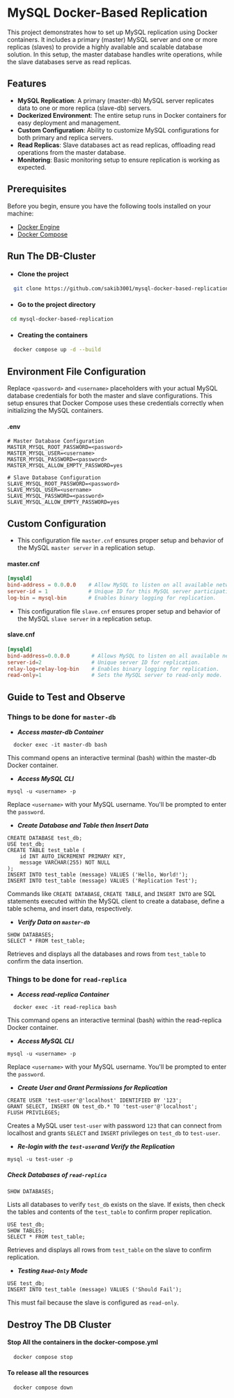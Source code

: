 # MySQL Docker-Based Replication

This project demonstrates how to set up MySQL replication using Docker containers. It includes a primary (master) MySQL server and one or more replicas (slaves) to provide a highly available and scalable database solution. In this setup, the master database handles write operations, while the slave databases serve as read replicas.

## Features

- **MySQL Replication**: A primary (master-db) MySQL server replicates data to one or more replica (slave-db) servers.
- **Dockerized Environment**: The entire setup runs in Docker containers for easy deployment and management.
- **Custom Configuration**: Ability to customize MySQL configurations for both primary and replica servers.
- **Read Replicas**: Slave databases act as read replicas, offloading read operations from the master database.
- **Monitoring**: Basic monitoring setup to ensure replication is working as expected.

## Prerequisites
Before you begin, ensure you have the following tools installed on your machine:
- [Docker Engine](https://docs.docker.com/engine/install/)
- [Docker Compose](https://docs.docker.com/compose/install/)

## Run The DB-Cluster 

- #### Clone the project

```bash
  git clone https://github.com/sakib3001/mysql-docker-based-replication.git

```

- #### Go to the project directory

```bash
 cd mysql-docker-based-replication
```

- #### Creating the containers

```bash
  docker compose up -d --build
```

## Environment File Configuration
Replace `<password>` and `<username>` placeholders with your actual MySQL database credentials for both the master and slave configurations. This setup ensures that Docker Compose uses these credentials correctly when initializing the MySQL containers.
#### .env
```env
# Master Database Configuration
MASTER_MYSQL_ROOT_PASSWORD=<password>
MASTER_MYSQL_USER=<username>
MASTER_MYSQL_PASSWORD=<password>
MASTER_MYSQL_ALLOW_EMPTY_PASSWORD=yes

# Slave Database Configuration
SLAVE_MYSQL_ROOT_PASSWORD=<password>
SLAVE_MYSQL_USER=<username>
SLAVE_MYSQL_PASSWORD=<password>
SLAVE_MYSQL_ALLOW_EMPTY_PASSWORD=yes
```


## Custom Configuration
- This configuration file `master.cnf` ensures proper setup and behavior of the MySQL `master server` in a replication setup.
#### master.cnf
``` master.cnf
[mysqld]
bind-address = 0.0.0.0    # Allow MySQL to listen on all available network interfaces.
server-id = 1             # Unique ID for this MySQL server participating in replication.
log-bin = mysql-bin       # Enables binary logging for replication.
```

- This configuration file `slave.cnf` ensures proper setup and behavior of the MySQL `slave server` in a replication setup.
#### slave.cnf
``` slave.cnf
[mysqld]
bind-address=0.0.0.0       # Allows MySQL to listen on all available network interfaces.
server-id=2                # Unique server ID for replication.
relay-log=relay-log-bin    # Enables binary logging for replication.
read-only=1                # Sets the MySQL server to read-only mode.
```



## Guide to Test and Observe

### Things to be done for `master-db`
- ***Access master-db Container***
```
  docker exec -it master-db bash
```
This command opens an interactive terminal (bash) within the master-db Docker container.

- ***Access MySQL CLI***
```
mysql -u <username> -p
```
Replace `<username>` with your MySQL username. You'll be prompted to enter the `password`.

- ***Create Database and Table then Insert Data***
```
CREATE DATABASE test_db;
USE test_db;
CREATE TABLE test_table (
    id INT AUTO_INCREMENT PRIMARY KEY,
    message VARCHAR(255) NOT NULL
);
INSERT INTO test_table (message) VALUES ('Hello, World!');
INSERT INTO test_table (message) VALUES ('Replication Test');
```
Commands like `CREATE DATABASE`, `CREATE TABLE`, and `INSERT INTO` are SQL statements executed within the MySQL client to create a database, define a table schema, and insert data, respectively.

- ***Verify Data on `master-db`***
```
SHOW DATABASES;
SELECT * FROM test_table;
```
Retrieves and displays all the databases and rows from `test_table` to confirm the data insertion.


### Things to be done for `read-replica`
- ***Access read-replica Container***
```
  docker exec -it read-replica bash
```
This command opens an interactive terminal (bash) within the read-replica Docker container.


- ***Access MySQL CLI***
```
mysql -u <username> -p
```
Replace `<username>` with your MySQL username. You'll be prompted to enter the `password`.


- ***Create User and Grant Permissions for Replication***
```
CREATE USER 'test-user'@'localhost' IDENTIFIED BY '123';
GRANT SELECT, INSERT ON test_db.* TO 'test-user'@'localhost';
FLUSH PRIVILEGES;
```
Creates a MySQL user `test-user` with password `123` that can connect from localhost and grants `SELECT` and `INSERT` privileges on `test_db` to `test-user`.

- ***Re-login with the `test-user`and Verify the Replication***
```
mysql -u test-user -p

```
##### Check Databases of `read-replica`
```
SHOW DATABASES;
```
Lists all databases to verify `test_db` exists on the slave. If exists, then check the tables and contents of the `test_table` to confirm proper replication.
```
USE test_db;
SHOW TABLES;
SELECT * FROM test_table;
```
Retrieves and displays all rows from `test_table` on the slave to confirm replication.


- ***Testing `Read-Only` Mode***
```
USE test_db;
INSERT INTO test_table (message) VALUES ('Should Fail');

```
This must fail because the slave is configured as `read-only`.


## Destroy The DB Cluster
 
#### Stop All the containers in the docker-compose.yml
```bash
  docker compose stop
```
#### To release all the resources 
```bash
  docker compose down
```


